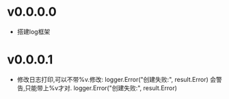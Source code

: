 # v0.0.0.0
- 搭建log框架

# v0.0.0.1
- 修改日志打印,可以不带%v.修改: logger.Error("创建失败:", result.Error) 会警告,只能带上%v才对. logger.Error("创建失败:", result.Error)
